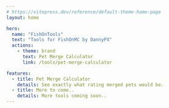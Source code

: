 ```yaml
---
# https://vitepress.dev/reference/default-theme-home-page
layout: home

hero:
  name: "FishOnTools"
  text: "Tools for FishOnMC by DannyPX"
  actions:
    - theme: brand
      text: Pet Merge Calculator
      link: /tools/pet-merge-calculator

features:
  - title: Pet Merge Calculator
    details: See exactly what rating merged pets would be.
  - title: More to come..
    details: More tools coming soon..
---
```


